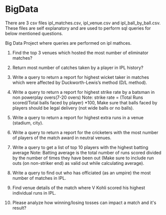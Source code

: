 # BigData
There are 3 csv files ipl_matches.csv, ipl_venue.csv and ipl_ball_by_ball.csv. These files are self explanatory and are used to perform sql queries for below mentioned questions.

Big Data Project where queries are performed on ipl mathces.
1.	Find the top 3 venues which hosted the most number of eliminator matches?
2.	Return most number of catches taken by a player in IPL history?
3.	Write a query to return a report for highest wicket taker in matches which were affected by Duckworth-Lewis’s method (D/L method).
4.	Write a query to return a report for highest strike rate by a batsman in non powerplay overs(7-20 overs)
Note: strike rate = (Total Runs scored/Total balls faced by player) *100, Make sure that balls faced by players should be legal delivery (not wide balls or no balls).
5.	Write a query to return a report for highest extra runs in a venue (stadium, city).
6.	Write a query to return a report for the cricketers with the most number of players of the match award in neutral venues.
7.	Write a query to get a list of top 10 players with the highest batting average Note: Batting average is the total number of runs scored divided by the number of times they have been out (Make sure to include run outs (on non-striker end) as valid out while calculating average).
 
8.	Write a query to find out who has officiated (as an umpire) the most number of matches in IPL.
9.	Find venue details of the match where V Kohli scored his highest individual runs in IPL.
10.	Please analyze how winning/losing tosses can impact a match and it's result?
